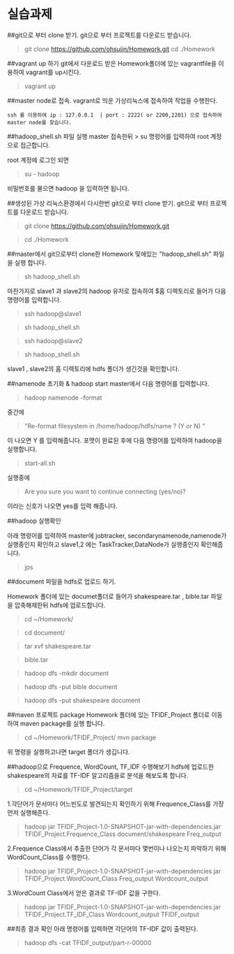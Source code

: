 # 실습과제

##git으로 부터 clone 받기.
git으로 부터 프로젝트를 다운로드 받습니다.
> git clone https://github.com/ohsujin/Homework.git
> cd ./Homework

##vagrant up 하기
git에서 다운로드 받은 Homework폴더에 있는 vagrantfile을 이용하여 vagrant를 up시킨다.
> vagrant up

##master node로 접속.
vagrant로 띄운 가상리눅스에 접속하여 작업을 수행한다.
```
ssh 를 이용하여 ip : 127.0.0.1  | port : 2222( or 2200,2201) 으로 접속하여 master node를 찾습니다.
```

##hadoop_shell.sh 파일 실행
master 접속한뒤 > su 명령어를 입력하여 root 계정으로 접근합니다.

root 계정에 로그인 되면 
> su - hadoop 

비밀번호를 물으면 hadoop 을 입력하면 됩니다.

##생성된 가상 리눅스환경에서 다시한번 git으로 부터 clone 받기.
git으로 부터 프로젝트를 다운로드 받습니다.
> git clone https://github.com/ohsujin/Homework.git

> cd ./Homework

##master에서 git으로부터 clone한 Homework 및에있는 "hadoop_shell.sh" 파일을 실행 합니다.
> sh hadoop_shell.sh 

마찬가지로 slave1 과 slave2의 hadoop 유저로 접속하여 $홈 디렉토리로 들어가 다음 명령어를 입력합니다.
> ssh hadoop@slave1 

> sh hadoop_shell.sh

> ssh hadoop@slave2

> sh hadoop_shell.sh

slave1 , slave2의 홈 디렉토리에 hdfs 폴더가 생긴것을 확인합니다.

##namenode 초기화 & hadoop start
master에서 다음 명령어를 입력합니다.
> hadoop namenode -format

중간에 
> "Re-format filesystem in /home/hadoop/hdfs/name ? (Y or N) " 

이 나오면 Y 를 입력해줍니다. 포맷이 완료된 후에 다음 명령어를 입력하여 hadoop을 실행합니다.
> start-all.sh

실행중에 
> Are you sure you want to continue connecting (yes/no)?

이라는 신호가 나오면 yes를 입력 해줍니다.

##hadoop 실행확인

아래 명령어를 입력하여 master에 jobtracker, secondarynamenode,namenode가 실행중인지 확인하고 slave1,2 에는 TaskTracker,DataNode가 실행중인지 확인해줍니다.
> jps 

##document 파일을 hdfs로 업로드 하기.

Homework 폴더에 있는 documet폴더로 들어가 shakespeare.tar , bible.tar 파일을 압축해제한뒤 hdfs에 업로드합니다.
> cd ~/Homework/

> cd document/

> tar xvf shakespeare.tar 

> bible.tar

> hadoop dfs -mkdir document

> hadoop dfs -put bible document

> hadoop dfs -put shakespeare document


##maven 프로젝트 package
Homework 폴더에 있는 TFIDF_Project 폴더로 이동하여 maven package를 실행 합니다.

> cd ~/Homework/TFIDF_Project/
> mvn package

위 명령을 실행하고나면 target 폴더가 생깁니다.


##hadoop으로 Frequence, WordCount, TF_IDF 수행해보기
hdfs에 업로드한 shakespeare의 자료를 TF-IDF 알고리즘을로 분석을 해보도록 합니다. 
> cd ~/Homework/TFIDF_Project/target

1.각단어가 문서마다 어느빈도로 발견되는지 확인하기 위해 Frequence_Class를 가장먼저 실행해준다.
> hadoop jar TFIDF_Project-1.0-SNAPSHOT-jar-with-dependencies.jar TFIDF_Project.Frequence_Class document/shakespeare Freq_output

2.Frequence Class에서 추출한 단어가 각 문서마다 몇번이나 나오는지 파악하기 위해 WordCount_Class를 수행한다.
> hadoop jar TFIDF_Project-1.0-SNAPSHOT-jar-with-dependencies.jar TFIDF_Project.WordCount_Class Freq_output Wordcount_output
 
3.WordCount Class에서 얻은 결과로 TF-IDF 값을 구한다.
> hadoop jar TFIDF_Project-1.0-SNAPSHOT-jar-with-dependencies.jar TFIDF_Project.TF_IDF_Class Wordcount_output TFIDF_output
 
##최종 결과 확인
아래 명령어를 입력하면 각단어의 TF-IDF 값이 출력된다.
> hadoop dfs -cat TFIDF_output/part-r-00000


